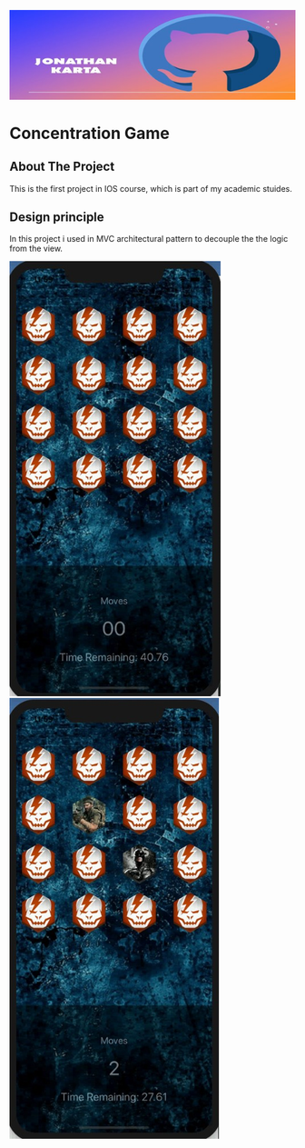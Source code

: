 ![Jonathan karta Banner](Logo/MyLogo.jpg)

# Concentration Game

## About The Project
This is the first project in IOS course, which is part of my academic stuides.

## Design principle 
In this project i used in MVC architectural pattern to decouple the the logic from the view.
<div>
  <div >
    <img src="Logo/Game.jpeg" alt="Game image">
  </div>
  <div>
    <img src="Logo/Game1.jpeg" alt="flip game image" >
  </div>
</div>



